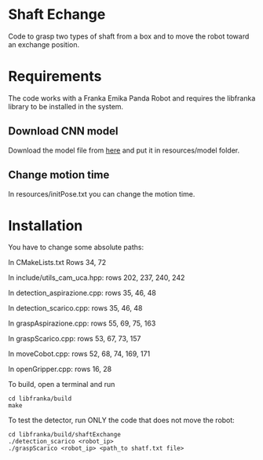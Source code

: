 # Shaft Echange
Code to grasp two types of shaft from a box and to move the robot toward an exchange position. 

# Requirements
The code works with a Franka Emika Panda Robot and requires the libfranka library to be installed in the system.

## Download CNN model
Download the model file from [here](https://drive.google.com/drive/folders/188HAK26zR-g8eQ3bErxWhYbbTgi29Y0Z?usp=share_link) and put it in resources/model folder.

## Change motion time
In resources/initPose.txt you can change the motion time.

# Installation
You have to change some absolute paths:

In CMakeLists.txt
Rows 34, 72

In include/utils_cam_uca.hpp: rows 202, 237, 240, 242

In detection_aspirazione.cpp: rows 35, 46, 48

In detection_scarico.cpp: rows 35, 46, 48

In graspAspirazione.cpp: rows 55, 69, 75, 163

In graspScarico.cpp: rows 53, 67, 73, 157

In moveCobot.cpp: rows 52, 68, 74, 169, 171

In openGripper.cpp: rows 16, 28


To build, open a terminal and run
```shell
cd libfranka/build
make
```

To test the detector, run ONLY the code that does not move the robot:
```shell
cd libfranka/build/shaftExchange
./detection_scarico <robot_ip>
./graspScarico <robot_ip> <path_to shatf.txt file>
```

